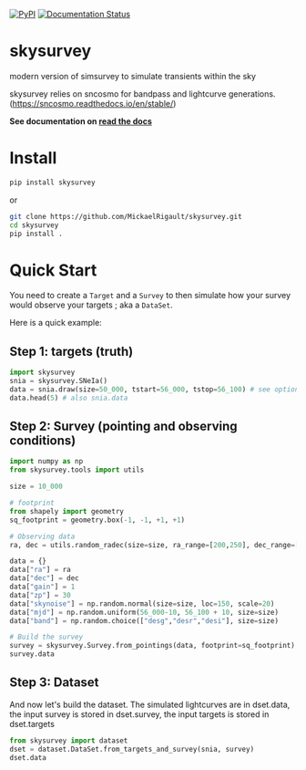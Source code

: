 [![PyPI](https://img.shields.io/pypi/v/skysurvey.svg?style=flat-square)](https://pypi.python.org/pypi/skysurvey)
[![Documentation Status](https://readthedocs.org/projects/skysurvey/badge/?version=latest)](https://skysurvey.readthedocs.io/en/latest/?badge=latest)


# skysurvey 

modern version of simsurvey to simulate transients within the sky

skysurvey relies on sncosmo for bandpass and lightcurve generations. (https://sncosmo.readthedocs.io/en/stable/)

**See documentation on [read the docs](https://skysurvey.readthedocs.io/en/latest/)**

# Install
```bash
pip install skysurvey
```
or 
```bash
git clone https://github.com/MickaelRigault/skysurvey.git
cd skysurvey
pip install .
```

# Quick Start
You need to create a `Target` and a `Survey` to then
simulate how your survey would observe your targets ; 
aka a `DataSet`. 

Here is a quick example:

## Step 1: targets (truth)
```python
import skysurvey
snia = skysurvey.SNeIa()
data = snia.draw(size=50_000, tstart=56_000, tstop=56_100) # see options
data.head(5) # also snia.data
```

## Step 2: Survey (pointing and observing conditions)
```python
import numpy as np
from skysurvey.tools import utils

size = 10_000

# footprint
from shapely import geometry
sq_footprint = geometry.box(-1, -1, +1, +1)

# Observing data
ra, dec = utils.random_radec(size=size, ra_range=[200,250], dec_range=[-20,10])

data = {}
data["ra"] = ra
data["dec"] = dec
data["gain"] = 1
data["zp"] = 30
data["skynoise"] = np.random.normal(size=size, loc=150, scale=20)
data["mjd"] = np.random.uniform(56_000-10, 56_100 + 10, size=size)
data["band"] = np.random.choice(["desg","desr","desi"], size=size)

# Build the survey
survey = skysurvey.Survey.from_pointings(data, footprint=sq_footprint)
survey.data
```

## Step 3: Dataset

And now let's build the dataset. The simulated lightcurves are in
dset.data, the input survey is stored in dset.survey, the input
targets is stored in dset.targets

```python
from skysurvey import dataset
dset = dataset.DataSet.from_targets_and_survey(snia, survey)
dset.data
```

